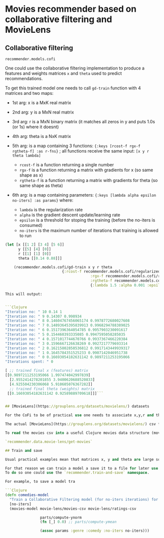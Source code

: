 # Movies recommender based on collaborative filtering and MovieLens

## Collaborative filtering

```recommender.models.cofi```

One could use the collaborative filtering implementation to produce a features and weights matrices `x` and `theta` used to predict recommendations.

To get this trained model one needs to call `gd-train` function with 4 matrices and two maps:

* 1st arg: x is a MxK real matrix
* 2nd arg: y is a MxN real matrix
* 3rd arg: r is a MxN binary matrix (it matches all zeros in y and puts 1.0s (or 1s) where it doesnt)
* 4th arg: theta is a NxK matrix

* 5th arg: is a map containing 3 functions: `{:keys [rcost-f rgx-f rgtheta-f] :as r-fns}` ; all functions receive the same input: `[x y r theta lambda]`

  * `rcost-f` is a function returning a single number 
  * `rgx-f` is a function returning a matrix with gradients for x (so same shape as x)
  * `rgtheta-f` is a function returning a matrix with gradients for theta (so same shape as theta)

* 6th arg: is a map containing parameters: `{:keys [lambda alpha epsilon no-iters] :as params}` where:

  * `lambda` is the regularization rate
  * `alpha` is the gradient descent update/learning rate
  * `epsilon` is a threshold for stoping the training (before the no-iters is consumed)
  * `no-iters` is the maximum number of iterations that training is allowed to run

```Clojure
(let [x [[1 2] [3 4] [5 6]]
      y [[5] [4] [0]]
      r [[1] [1] [0]]
      theta [[0.14 0.88]]]

    (recommender.models.cofi/gd-train x y r theta
    				      {:rcost-f recommender.models.cofi/regularized-linear-cost
                                       :rgx-f recommender.models.cofi/regularized-gradx 
                                       :rgtheta-f recommender.models.cofi/regularized-gradtheta}
                                       {:lambda 1.5 :alpha 0.001 :epsilon 0.01 :no-iters 10}))```

This will output:


```Clojure
"Iteration no: " 10 0.14 1
"Iteration no: " 9 0.14307 0.998934
"Iteration no: " 8 0.14604767456065174 0.9978772680027608
"Iteration no: " 7 0.14893645395839913 0.9968294788389025
"Iteration no: " 6 0.1517396364054785 0.9957903230091617
"Iteration no: " 5 0.154460393335085 0.9947595058285035
"Iteration no: " 4 0.1571017744670766 0.9937367466220384
"Iteration no: " 3 0.1596667126638269 0.9927217779693314
"Iteration no: " 2 0.16215802858536812 0.9917143449939317
"Iteration no: " 1 0.1645784351525233 0.9907142046951738
"Iteration no: " 0 0.16693054182631142 0.9897211253195066
"Iterations spent: " 0

[ ;; trained final x (features) matrix
[[0.9897211253195066 1.997474042997839]
  [2.9552414278201855 3.9400620688520833]
  [4.925504230306068 5.910605076367282]]
  ;; trained final theta (weights) matrix
 [[0.16693054182631142 0.92589889709618]]]```


## [MovieLens](https://grouplens.org/datasets/movielens/) datasets

For the CoFi to be of practical use one needs to associate x,y,r and theta with real data sets. As an example the `recommender.data.movie-lens` namespace allows you to build the y and r matrix based on an actual movie list and user ratings for each movie in that list.

The actual [MovieLens](https://grouplens.org/datasets/movielens/) csv files are stored in the `resources/recommender/movie-lens/ml-latest-small/` directory.

To read the movies csv into a useful Clojure movies data structure (movie-list - altough it's a seq not necessarily a list :):

`recommender.data.movie-lens/get-movies`

## Train and save

Usual practical examples mean that matrices x, y and theta are large so training is expensive.

For that reason we can train a model a save it to a file for later use.
To do so one could use the `recommender.train-and-save` namespace.

For example, to save a model tra

```Clojure
(defn comedies-model
  "Train a Collaborative Filtering model (for no-iters iterations) for all comedies in a MovieLens data set and serialize it to disk"
  [no-iters]
  (movies-model movie-lens/movies-csv movie-lens/ratings-csv

                parts/compute-ynorm
                (fn [_] 0.0) ;; parts/compute-ymean 

                (assoc params :genre :comedy :no-iters no-iters)))
```

